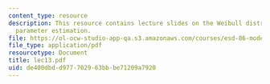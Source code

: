 ```yaml
---
content_type: resource
description: This resource contains lecture slides on the Weibull distribution and
  parameter estimation.
file: https://ol-ocw-studio-app-qa.s3.amazonaws.com/courses/esd-86-models-data-and-inference-for-socio-technical-systems-spring-2007/de400dbdd977702963bbbe71209a7920_lec13.pdf
file_type: application/pdf
resourcetype: Document
title: lec13.pdf
uid: de400dbd-d977-7029-63bb-be71209a7920
---
```


